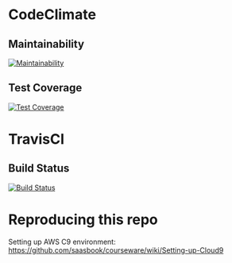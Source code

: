 # CodeClimate

## Maintainability

[![Maintainability](https://api.codeclimate.com/v1/badges/fb770edaa0006818fe68/maintainability)](https://codeclimate.com/github/zhaohanson1/rails_deploy_demo/maintainability)

## Test Coverage

[![Test Coverage](https://api.codeclimate.com/v1/badges/fb770edaa0006818fe68/test_coverage)](https://codeclimate.com/github/zhaohanson1/rails_deploy_demo/test_coverage)

# TravisCI

## Build Status
[![Build Status](https://travis-ci.com/zhaohanson1/rails_deploy_demo.svg?branch=master)](https://travis-ci.com/zhaohanson1/rails_deploy_demo)


# Reproducing this repo

Setting up AWS C9 environment: https://github.com/saasbook/courseware/wiki/Setting-up-Cloud9
